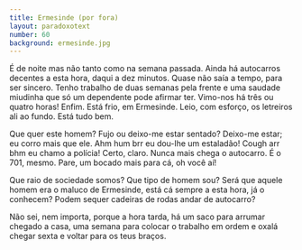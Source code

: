 ```yaml
---
title: Ermesinde (por fora)
layout: paradoxotext
number: 60
background: ermesinde.jpg
---
```


É de noite mas não tanto como na semana passada. Ainda há autocarros decentes a esta hora, daqui a dez minutos. Quase não saía a tempo, para ser sincero. Tenho trabalho de duas semanas pela frente e uma saudade miudinha que só um dependente pode afirmar ter. Vimo-nos há três ou quatro horas! Enfim. Está frio, em Ermesinde. Leio, com esforço, os letreiros ali ao fundo. Está tudo bem.

Que quer este homem? Fujo ou deixo-me estar sentado? Deixo-me estar; eu corro mais que ele. Ahm hum brr eu dou-lhe um estaladão! Cough arr bhm eu chamo a polícia! Certo, claro. Nunca mais chega o autocarro. É o 701, mesmo. Pare, um bocado mais para cá, oh você aí!

Que raio de sociedade somos? Que tipo de homem sou? Será que aquele homem era o maluco de Ermesinde, está cá sempre a esta hora, já o conhecem? Podem sequer cadeiras de rodas andar de autocarro?

Não sei, nem importa, porque a hora tarda, há um saco para arrumar chegado a casa, uma semana para colocar o trabalho em ordem e oxalá chegar sexta e voltar para os teus braços.
